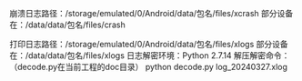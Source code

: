 崩溃日志路径：/storage/emulated/0/Android/data/包名/files/xcrash
部分设备在：/data/data/包名/files/crash

打印日志路径：/storage/emulated/0/Android/data/包名/files/xlogs
部分设备在：/data/data/包名/files/xlogs
日志解密环境：Python 2.7.14
解压解密命令：（decode.py在当前工程的doc目录）
python decode.py log_20240327.xlog